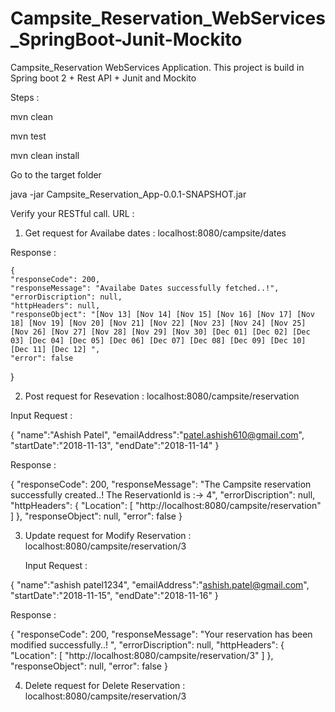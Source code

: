 # Campsite_Reservation_WebServices_SpringBoot-Junit-Mockito
Campsite_Reservation WebServices Application. This project is build in Spring boot 2 + Rest API + Junit and Mockito

Steps : 

mvn clean

mvn test

mvn clean install

Go to the target folder

java -jar Campsite_Reservation_App-0.0.1-SNAPSHOT.jar

Verify your RESTful call. URL : 

1) Get request for Availabe dates : 
   localhost:8080/campsite/dates

Response : 

    {
    "responseCode": 200,
    "responseMessage": "Availabe Dates successfully fetched..!",
    "errorDiscription": null,
    "httpHeaders": null,
    "responseObject": "[Nov 13] [Nov 14] [Nov 15] [Nov 16] [Nov 17] [Nov 18] [Nov 19] [Nov 20] [Nov 21] [Nov 22] [Nov 23] [Nov 24] [Nov 25] [Nov 26] [Nov 27] [Nov 28] [Nov 29] [Nov 30] [Dec 01] [Dec 02] [Dec 03] [Dec 04] [Dec 05] [Dec 06] [Dec 07] [Dec 08] [Dec 09] [Dec 10] [Dec 11] [Dec 12] ",
    "error": false
}


2) Post request for Resevation : 
   localhost:8080/campsite/reservation

Input Request :

{
	"name":"Ashish Patel",
	"emailAddress":"patel.ashish610@gmail.com",
	"startDate":"2018-11-13",
	"endDate":"2018-11-14"
}

Response : 

{
    "responseCode": 200,
    "responseMessage": "The Campsite reservation successfully created..! The ReservationId is :-> 4",
    "errorDiscription": null,
    "httpHeaders": {
        "Location": [
            "http://localhost:8080/campsite/reservation"
        ]
    },
    "responseObject": null,
    "error": false
}

3) Update request for Modify Reservation : 
   localhost:8080/campsite/reservation/3

    Input Request :

{
	"name":"ashish patel1234",
	"emailAddress":"ashish.patel@gmail.com",
	"startDate":"2018-11-15",
	"endDate":"2018-11-16"
}

Response : 

{
    "responseCode": 200,
    "responseMessage": "Your reservation has been modified successfully..! ",
    "errorDiscription": null,
    "httpHeaders": {
        "Location": [
            "http://localhost:8080/campsite/reservation/3"
        ]
    },
    "responseObject": null,
    "error": false
}

4) Delete request for Delete Reservation : 
   localhost:8080/campsite/reservation/3
